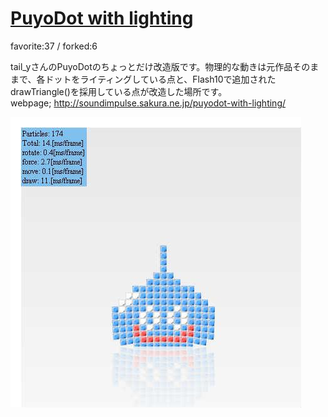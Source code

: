 # [PuyoDot with lighting](http://wonderfl.net/c/j3hK)

favorite:37 / forked:6

tail_yさんのPuyoDotのちょっとだけ改造版です。物理的な動きは元作品そのままで、各ドットをライティングしている点と、Flash10で追加されたdrawTriangle()を採用している点が改造した場所です。  
webpage; http://soundimpulse.sakura.ne.jp/puyodot-with-lighting/

![thumbnail](./thumbnail.jpg)
